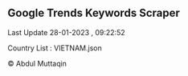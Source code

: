 

## Google Trends Keywords Scraper 
 
Last Update 28-01-2023 , 09:22:52

Country List :
VIETNAM.json



© Abdul Muttaqin 
